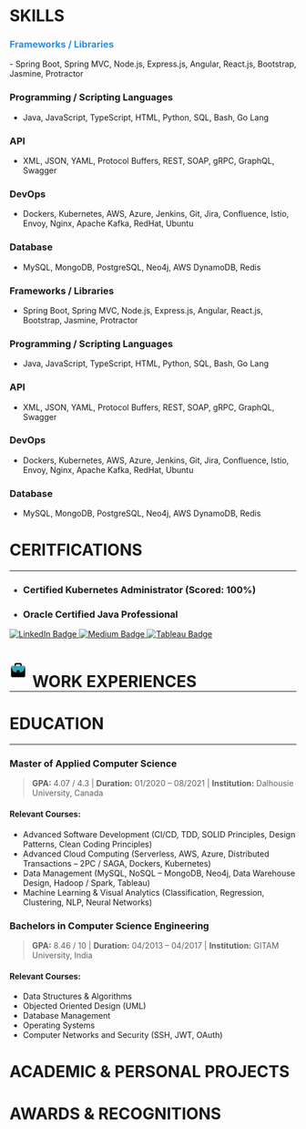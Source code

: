 <h1>SKILLS</h1>
<h3 style="color:DodgerBlue;">Frameworks / Libraries</h3>
- Spring Boot, Spring MVC, Node.js, Express.js, Angular, React.js, Bootstrap, Jasmine, Protractor

### Programming / Scripting Languages
- Java, JavaScript, TypeScript, HTML, Python, SQL, Bash, Go Lang

### API
- XML, JSON, YAML, Protocol Buffers, REST, SOAP, gRPC, GraphQL, Swagger

### DevOps
- Dockers, Kubernetes, AWS, Azure, Jenkins, Git, Jira, Confluence, Istio, Envoy, Nginx, Apache Kafka, RedHat, Ubuntu

### Database
- MySQL, MongoDB, PostgreSQL, Neo4j, AWS DynamoDB, Redis

### Frameworks / Libraries
- Spring Boot, Spring MVC, Node.js, Express.js, Angular, React.js, Bootstrap, Jasmine, Protractor

### Programming / Scripting Languages
- Java, JavaScript, TypeScript, HTML, Python, SQL, Bash, Go Lang

### API
- XML, JSON, YAML, Protocol Buffers, REST, SOAP, gRPC, GraphQL, Swagger

### DevOps
- Dockers, Kubernetes, AWS, Azure, Jenkins, Git, Jira, Confluence, Istio, Envoy, Nginx, Apache Kafka, RedHat, Ubuntu

### Database
- MySQL, MongoDB, PostgreSQL, Neo4j, AWS DynamoDB, Redis


# CERITFICATIONS
---
- ### Certified Kubernetes Administrator (Scored: 100%)
- ### Oracle Certified Java Professional

<div id="badges">
  <a href="[link to your LinkedIn profile]">
    <img src="https://img.shields.io/badge/LinkedIn-blue?style=for-the-badge&logo=linkedin&logoColor=white" alt="LinkedIn Badge"/>
  </a>
  <a href="[link to your Medium profile]">
    <img src="https://img.shields.io/badge/Medium-white?style=for-the-badge&logo=medium&logoColor=black" alt="Medium Badge"/>
  </a>
  <a href="[link to your Tableau profile]">
    <img src="https://img.shields.io/badge/tableau-navy?style=for-the-badge&logo=tableau&logoColor=white" alt="Tableau Badge"/>
  </a>
</div>


<div class="header">
  <img src="assets/img/work-experience-logo.svg" alt="Work Experience Icon" style="float: left;
    width: 30px;
    height: auto;"/>
  <h1 style="position: relative;
  top: 18px;
  left: 10px;">WORK EXPERIENCES</h1>
</div>

---
# EDUCATION
---
### Master of Applied Computer Science 
> **GPA:** 4.07 / 4.3 | **Duration:** 01/2020 – 08/2021 | **Institution:** Dalhousie University, Canada
#### Relevant Courses:
- Advanced Software Development (CI/CD, TDD, SOLID Principles, Design Patterns, Clean Coding Principles)
- Advanced Cloud Computing (Serverless, AWS, Azure, Distributed Transactions – 2PC / SAGA, Dockers, Kubernetes)
- Data Management (MySQL, NoSQL – MongoDB, Neo4j, Data Warehouse Design, Hadoop / Spark, Tableau)
- Machine Learning & Visual Analytics (Classification, Regression, Clustering, NLP, Neural Networks)

### Bachelors in Computer Science Engineering
> **GPA:** 8.46 / 10 | **Duration:** 04/2013 – 04/2017 | **Institution:** GITAM University, India
#### Relevant Courses:
- Data Structures & Algorithms
- Objected Oriented Design (UML)
- Database Management
- Operating Systems
- Computer Networks and Security (SSH, JWT, OAuth)


# ACADEMIC & PERSONAL PROJECTS

# AWARDS & RECOGNITIONS


